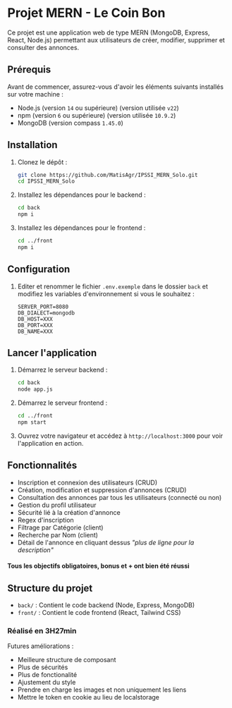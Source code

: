 # Projet MERN - Le Coin Bon

Ce projet est une application web de type MERN (MongoDB, Express, React, Node.js) permettant aux utilisateurs de créer, modifier, supprimer et consulter des annonces.

## Prérequis

Avant de commencer, assurez-vous d'avoir les éléments suivants installés sur votre machine :

- Node.js (version `14` ou supérieure) (version utilisée `v22`)
- npm (version `6` ou supérieure) (version utilisée `10.9.2`)
- MongoDB (version compass `1.45.0`)

## Installation

1. Clonez le dépôt :

   ```bash
   git clone https://github.com/MatisAgr/IPSSI_MERN_Solo.git
   cd IPSSI_MERN_Solo
   ```

2. Installez les dépendances pour le backend :

   ```bash
   cd back
   npm i
   ```

3. Installez les dépendances pour le frontend :

   ```bash
   cd ../front
   npm i
   ```

## Configuration

1. Editer et renommer le fichier `.env.exemple` dans le dossier `back` et modifiez les variables d'environnement si vous le souhaitez :

   ```env
   SERVER_PORT=8080
   DB_DIALECT=mongodb
   DB_HOST=XXX
   DB_PORT=XXX
   DB_NAME=XXX
   ```

## Lancer l'application

1. Démarrez le serveur backend :

   ```bash
   cd back
   node app.js
   ```

2. Démarrez le serveur frontend :

   ```bash
   cd ../front
   npm start
   ```

3. Ouvrez votre navigateur et accédez à `http://localhost:3000` pour voir l'application en action.

## Fonctionnalités

- Inscription et connexion des utilisateurs (CRUD)
- Création, modification et suppression d'annonces (CRUD)
- Consultation des annonces par tous les utilisateurs (connecté ou non)
- Gestion du profil utilisateur
- Sécurité lié à la création d'annonce 
- Regex d'inscription
- Filtrage par Catégorie (client)
- Recherche par Nom (client)
- Détail de l'annonce en cliquant dessus *"plus de ligne pour la description"*

#### Tous les objectifs obligatoires, bonus et + ont bien été réussi

## Structure du projet

- `back/` : Contient le code backend (Node, Express, MongoDB)
- `front/` : Contient le code frontend (React, Tailwind CSS)

### Réalisé en 3H27min

Futures améliorations :
- Meilleure structure de composant
- Plus de sécurités
- Plus de fonctionalité
- Ajustement du style
- Prendre en charge les images et non uniquement les liens
- Mettre le token en cookie au lieu de localstorage
